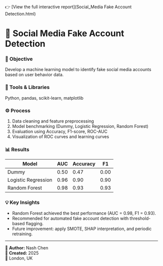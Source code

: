 👉 [View the full interactive report](Social_Media Fake Account Detection.html)
# 🧠 Social Media Fake Account Detection

### 🎯 Objective
Develop a machine learning model to identify fake social media accounts based on user behavior data.

### 🧰 Tools & Libraries
Python, pandas, scikit-learn, matplotlib

### ⚙️ Process
1. Data cleaning and feature preprocessing  
2. Model benchmarking (Dummy, Logistic Regression, Random Forest)  
3. Evaluation using Accuracy, F1-score, ROC-AUC  
4. Visualization of ROC curves and learning curves  

### 📊 Results
| Model | AUC | Accuracy | F1 |
|-------|------|-----------|----|
| Dummy | 0.50 | 0.47 | 0.00 |
| Logistic Regression | 0.96 | 0.90 | 0.90 |
| Random Forest | 0.98 | 0.93 | 0.93 |

### 💡 Key Insights
- Random Forest achieved the best performance (AUC = 0.98, F1 = 0.93).  
- Recommended for automated fake account detection with threshold-based flagging.  
- Future improvement: apply SMOTE, SHAP interpretation, and periodic retraining.

---

👤 **Author:** Nash Chen  
📅 **Created:** 2025  
📍 London, UK
